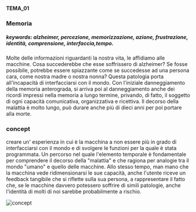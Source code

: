 #### TEMA_01
### **Memoria**
##### keywords: alzheimer, percezione, memorizzazione, azione, frustrazione, identità, comprensione, interfaccia,tempo.

Molte delle informazioni riguardanti la nostra vita, le affidiamo alle macchine. Cosa succederebbe che esse soffrissero di alzheimer?
Se fosse possibile, potrebbe essere spiazzante come se succedesse ad una persona cara, come nostra madre o nostra nonna?
Questa patologia porta all'incapacità di interfacciarsi con il mondo. Con l'iniziale danneggiamento della memoria anterograda, si arriva poi al danneggiamento anche dei ricordi impressi nella memoria a lungo termine, privando, di fatto, il soggetto di ogni capacità comunicativa, organizzativa e ricettiva. Il decorso della malattia è molto lungo, può durare anche più di dieci anni per poi portare alla morte.

### concept
creare un' esperienza in cui è la macchina a non essere più in grado di interfacciarsi con il mondo e di svolgere le funzioni per la quale è stata programmata. Un percorso nel quale l'elemento temporale è fondamentale per comprendere il decorso della "malattia" e che ragiona per analogie tra il mondo "umano" e quello delle macchine. Allo stesso tempo, man mano che la macchina vede ridimensionarsi le sue capacità, anche l'utente riceve un feedback tangibile che si riflette sulla sua persona, a rappresentare il fatto che, se le macchine davvero potessero soffrire di simili patologie, anche l'identità di molti di noi sarebbe probabilmente a rischio. 


![concept](https://i.imgur.com/PZZowVJ.jpg)
